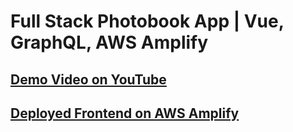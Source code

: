 # Full Stack Photobook App | Vue, GraphQL, AWS Amplify

## <a href="https://youtu.be/UTkim0GM57k"> Demo Video on YouTube </a>

## <a href="https://master.d372izwpopfahw.amplifyapp.com/"> Deployed Frontend on AWS Amplify</a>


